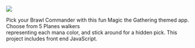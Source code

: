
![](https://media.giphy.com/media/xI15mm8Gak8aOTw5FZ/giphy.gif)

Pick your Brawl Commander with this fun Magic the Gathering themed app. Choose from 5 Planes walkers <br> representing each mana color, and stick around for a hidden pick. This project includes front end JavaScript.
